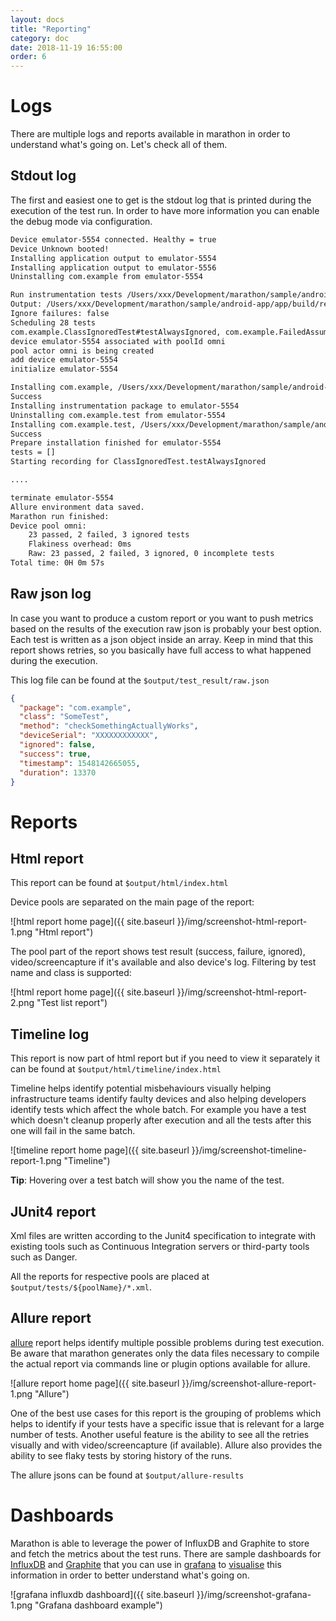 ```yaml
---
layout: docs
title: "Reporting"
category: doc
date: 2018-11-19 16:55:00
order: 6
---
```


# Logs
There are multiple logs and reports available in marathon in order to understand what's going on. Let's check all of them.

## Stdout log
The first and easiest one to get is the stdout log that is printed during the execution of the test run. In order to have more information
 you can enable the debug mode via configuration.

```bash
Device emulator-5554 connected. Healthy = true
Device Unknown booted!
Installing application output to emulator-5554
Installing application output to emulator-5556
Uninstalling com.example from emulator-5554

Run instrumentation tests /Users/xxx/Development/marathon/sample/android-app/app/build/outputs/apk/androidTest/debug/app-debug-androidTest.apk for app /Users/xxx/Development/marathon/sample/android-app/app/build/outputs/apk/debug/app-debug.apk
Output: /Users/xxx/Development/marathon/sample/android-app/app/build/reports/marathon/debugAndroidTest
Ignore failures: false
Scheduling 28 tests
com.example.ClassIgnoredTest#testAlwaysIgnored, com.example.FailedAssumptionTest#failedAssumptionTest, com.example.FailedAssumptionTest#ignoreTest, com.example.MainActivityFlakyTest#testTextFlaky, com.example.MainActivityFlakyTest#testTextFlaky1, com.example.MainActivityFlakyTest#testTextFlaky2, com.example.MainActivityFlakyTest#testTextFlaky3, com.example.MainActivityFlakyTest#testTextFlaky4, com.example.MainActivityFlakyTest#testTextFlaky5, com.example.MainActivityFlakyTest#testTextFlaky6, com.example.MainActivityFlakyTest#testTextFlaky7, com.example.MainActivityFlakyTest#testTextFlaky8, com.example.MainActivitySlowTest#testTextSlow, com.example.MainActivitySlowTest#testTextSlow1, com.example.MainActivitySlowTest#testTextSlow2, com.example.MainActivitySlowTest#testTextSlow3, com.example.MainActivitySlowTest#testTextSlow4, com.example.MainActivityTest#testText, com.example.MainActivityTest#testText1, com.example.MainActivityTest#testText2, com.example.MainActivityTest#testText3, com.example.MainActivityTest#testText4, com.example.MainActivityTest#testText5, com.example.MainActivityTest#testText6, com.example.MainActivityTest#testText7, com.example.MainActivityTest#testText8, com.example.MainActivityTest#testText9, com.example.ParameterizedTest#test
device emulator-5554 associated with poolId omni
pool actor omni is being created
add device emulator-5554
initialize emulator-5554

Installing com.example, /Users/xxx/Development/marathon/sample/android-app/app/build/outputs/apk/debug/app-debug.apk to emulator-5554
Success
Installing instrumentation package to emulator-5554
Uninstalling com.example.test from emulator-5554
Installing com.example.test, /Users/xxx/Development/marathon/sample/android-app/app/build/outputs/apk/androidTest/debug/app-debug-androidTest.apk to emulator-5554
Success
Prepare installation finished for emulator-5554
tests = []
Starting recording for ClassIgnoredTest.testAlwaysIgnored

....

terminate emulator-5554
Allure environment data saved.
Marathon run finished:
Device pool omni:
	23 passed, 2 failed, 3 ignored tests
	Flakiness overhead: 0ms
	Raw: 23 passed, 2 failed, 3 ignored, 0 incomplete tests
Total time: 0H 0m 57s
```


## Raw json log
In case you want to produce a custom report or you want to push metrics based on the results of the execution raw json is probably your best
 option. Each test is written as a json object inside an array. Keep in mind that this report shows retries, so you basically have full
 access to what happened during the execution.
 
This log file can be found at the `$output/test_result/raw.json`

```json
{
  "package": "com.example",
  "class": "SomeTest",
  "method": "checkSomethingActuallyWorks",
  "deviceSerial": "XXXXXXXXXXXX",
  "ignored": false,
  "success": true,
  "timestamp": 1548142665055,
  "duration": 13370
}
```

# Reports

## Html report
This report can be found at `$output/html/index.html`

Device pools are separated on the main page of the report:

![html report home page]({{ site.baseurl }}/img/screenshot-html-report-1.png "Html report")

The pool part of the report shows test result (success, failure, ignored), video/screencapture if it's available and also device's log.
 Filtering by test name and class is supported:
 
![html report home page]({{ site.baseurl }}/img/screenshot-html-report-2.png "Test list report")

## Timeline log
This report is now part of html report but if you need to view it separately it can be found at `$output/html/timeline/index.html`

Timeline helps identify potential misbehaviours visually helping infrastructure teams identify faulty devices and also helping developers
 identify tests which affect the whole batch. For example you have a test which doesn't cleanup properly after execution and all the tests
 after this one will fail in the same batch. 

![timeline report home page]({{ site.baseurl }}/img/screenshot-timeline-report-1.png "Timeline")

**Tip**: Hovering over a test batch will show you the name of the test.

## JUnit4 report
Xml files are written according to the Junit4 specification to integrate with existing tools such as Continuous Integration servers or
 third-party tools such as Danger.
 
All the reports for respective pools are placed at `$output/tests/${poolName}/*.xml`.

## Allure report
[allure][1] report helps identify multiple possible problems during test execution. Be aware that marathon generates only the data files
 necessary to compile the actual report via commands line or plugin options available for allure.

![allure report home page]({{ site.baseurl }}/img/screenshot-allure-report-1.png "Allure")

One of the best use cases for this report is the grouping of problems which helps to identify if your tests have a specific issue that is
 relevant for a large number of tests. Another useful feature is the ability to see all the retries visually and with video/screencapture
 (if available). Allure also provides the ability to see flaky tests by storing history of the runs.

The allure jsons can be found at `$output/allure-results`

# Dashboards

Marathon is able to leverage the power of InfluxDB and Graphite to store and fetch the metrics about the test runs. There are sample
dashboards for [InfluxDB][3] and [Graphite][4] that you can use in [grafana][2] to [visualise][5] this information in order to better
understand what's going on.

![grafana influxdb dashboard]({{ site.baseurl }}/img/screenshot-grafana-1.png "Grafana dashboard example")

[1]: https://github.com/allure-framework/allure2/

[2]: https://grafana.com/

[3]: https://github.com/MarathonLabs/marathon/blob/develop/assets/influxdb-grafana-dashboard.json

[4]: https://github.com/MarathonLabs/marathon/blob/develop/assets/graphite-grafana-dashboard.json

[5]: https://snapshot.raintank.io/dashboard/snapshot/j5rbxzFhfMDG6eKIcB9sLcH16IICyzvW?orgId=2
